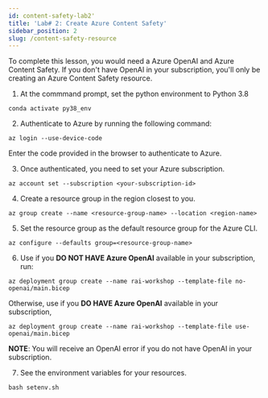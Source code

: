 ```yaml
---
id: content-safety-lab2'
title: 'Lab# 2: Create Azure Content Safety'
sidebar_position: 2
slug: /content-safety-resource
---
```


To complete this lesson, you would need a Azure OpenAI and Azure Content Safety. If you don't have OpenAI in your subscription, you'll only be creating an Azure Content Safety resource.

1. At the commmand prompt, set the python environment to Python 3.8

```shell
conda activate py38_env
```

2. Authenticate to Azure by running the following command:

```shell
az login --use-device-code
```

Enter the code provided in the browser to authenticate to Azure.  

3. Once authenticated, you need to set your Azure subscription.

```shell
az account set --subscription <your-subscription-id>
```
4.	Create a resource group in the region closest to you.
```shell
az group create --name <resource-group-name> --location <region-name>
```
5. Set the resource group as the default resource group for the Azure CLI.
```shell
az configure --defaults group=<resource-group-name>
```
6. Use if you **DO NOT HAVE Azure OpenAI** available in your subscription, run: 

```shell
az deployment group create --name rai-workshop --template-file no-openai/main.bicep 
```
Otherwise, use if you **DO HAVE Azure OpenAI** available in your subscription, 
```shell
az deployment group create --name rai-workshop --template-file use-openai/main.bicep 
```

**NOTE**:  You will receive an OpenAI error if you do not have OpenAI in your subscription.  

7. See the environment variables for your resources.
```shell
bash setenv.sh
```
